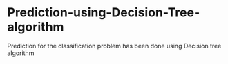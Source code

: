 # Prediction-using-Decision-Tree-algorithm
Prediction for the classification problem has been done using Decision tree algorithm

